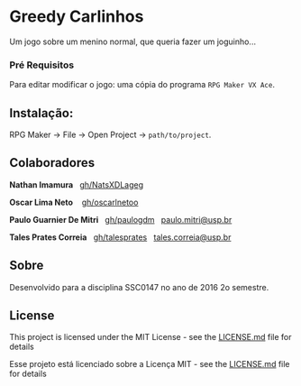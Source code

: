 # Greedy Carlinhos

Um jogo sobre um menino normal, que queria fazer um joguinho...

### Pré Requisitos

Para editar modificar o jogo: uma cópia do programa `RPG Maker VX Ace`.

## Instalação:

RPG Maker -> File -> Open Project -> `path/to/project`.

## Colaboradores
	
**Nathan Imamura**&nbsp;&nbsp;&nbsp;[gh/NatsXDLageg](https://github.com/NatsXDLageg)&nbsp;&nbsp;&nbsp;
	
**Oscar Lima Neto** &nbsp;&nbsp;&nbsp;[gh/oscarlnetoo](https://github.com/oscarlnetoo)&nbsp;&nbsp;&nbsp; 

**Paulo Guarnier De Mitri**&nbsp;&nbsp;&nbsp;[gh/paulogdm](https://github.com/paulogdm)&nbsp;&nbsp;&nbsp;paulo.mitri@usp.br
	
**Tales Prates Correia**&nbsp;&nbsp;&nbsp;[gh/talesprates](https://github.com/talesprates)&nbsp;&nbsp;&nbsp;tales.correia@usp.br

## Sobre
	
Desenvolvido para a disciplina SSC0147 no ano de 2016 2o semestre.

## License

This project is licensed under the MIT License - see the [LICENSE.md](LICENSE.md) file for details

Esse projeto está licenciado sobre a Licença MIT - see the [LICENSE.md](LICENSE.md) file for details

